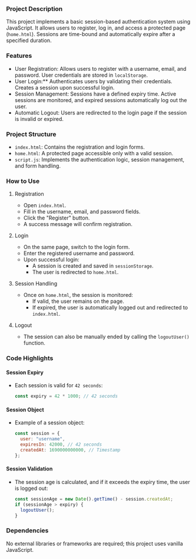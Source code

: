 ### Project Description
This project implements a basic session-based authentication system using JavaScript. It allows users to register, log in, and access a protected page (`home.html`). Sessions are time-bound and automatically expire after a specified duration.



### Features
- User Registration: Allows users to register with a username, email, and password. User credentials are stored in `localStorage`.
- User Login:** Authenticates users by validating their credentials. Creates a session upon successful login.
- Session Management: Sessions have a defined expiry time. Active sessions are monitored, and expired sessions automatically log out the user.
- Automatic Logout: Users are redirected to the login page if the session is invalid or expired.



### Project Structure
- `index.html`: Contains the registration and login forms.
- `home.html`: A protected page accessible only with a valid session.
- `script.js`: Implements the authentication logic, session management, and form handling.



### How to Use
1. Registration
   - Open `index.html`.
   - Fill in the username, email, and password fields.
   - Click the "Register" button.
   - A success message will confirm registration.

2. Login
   - On the same page, switch to the login form.
   - Enter the registered username and password.
   - Upon successful login:
     - A session is created and saved in `sessionStorage`.
     - The user is redirected to `home.html`.

3. Session Handling
   - Once on `home.html`, the session is monitored:
     - If valid, the user remains on the page.
     - If expired, the user is automatically logged out and redirected to `index.html`.

4. Logout
   - The session can also be manually ended by calling the `logoutUser()` function.



### Code Highlights
#### Session Expiry
- Each session is valid for `42 seconds`:
  ```javascript
  const expiry = 42 * 1000; // 42 seconds
  ```

#### Session Object
- Example of a session object:
  ```javascript
  const session = {
    user: "username",
    expiresIn: 42000, // 42 seconds
    createdAt: 1690000000000, // Timestamp
  };
  ```

#### Session Validation
- The session age is calculated, and if it exceeds the expiry time, the user is logged out:
  ```javascript
  const sessionAge = new Date().getTime() - session.createdAt;
  if (sessionAge > expiry) {
    logoutUser();
  }
  ```

### **Dependencies**
No external libraries or frameworks are required; this project uses vanilla JavaScript.

